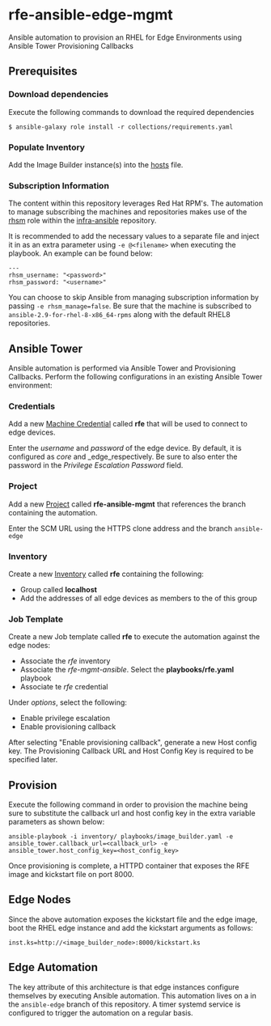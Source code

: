 # rfe-ansible-edge-mgmt

Ansible automation to provision an RHEL for Edge Environments using Ansible Tower Provisioning Callbacks

## Prerequisites
### Download dependencies

Execute the following commands to download the required dependencies

```
$ ansible-galaxy role install -r collections/requirements.yaml
```

### Populate Inventory

Add the Image Builder instance(s) into the [hosts](inventory/hosts) file.

### Subscription Information

The content within this repository leverages Red Hat RPM's. The automation to manage subscribing the machines and repositories makes use of the [rhsm](https://github.com/redhat-cop/infra-ansible/blob/master/roles/rhsm) role within the [infra-ansible](https://github.com/redhat-cop/infra-ansible) repository.

It is recommended to add the necessary values to a separate file and inject it in as an extra parameter using `-e @<filename>` when executing the playbook. An example can be found below:

```
---
rhsm_username: "<password>"
rhsm_password: "<username>"
```

You can choose to skip Ansible from managing subscription information by passing `-e rhsm_manage=false`. Be sure that the machine is subscribed to `ansible-2.9-for-rhel-8-x86_64-rpms` along with the default RHEL8 repositories.

## Ansible Tower

Ansible automation is performed via Ansible Tower and Provisioning Callbacks. Perform the following configurations in an existing Ansible Tower environment:

### Credentials

Add a new [Machine Credential](https://docs.ansible.com/ansible-tower/latest/html/userguide/credentials.html) called **rfe** that will be used to connect to edge devices.

Enter the _username_ and _password_ of the edge device. By default, it is configured as _core_ and _edge_respectively. Be sure to also enter the password in the _Privilege Escalation Password_ field.
### Project

Add a new [Project](https://docs.ansible.com/ansible-tower/latest/html/userguide/projects.html) called **rfe-ansible-mgmt** that references the branch containing the automation.

Enter the SCM URL using the HTTPS clone address and the branch `ansible-edge`
### Inventory

Create a new [Inventory](https://docs.ansible.com/ansible-tower/latest/html/userguide/inventories.html) called **rfe** containing the following:

* Group called **localhost**
* Add the addresses of all edge devices as members to the of this group

### Job Template

Create a new Job template called **rfe** to execute the automation against the edge nodes:

* Associate the _rfe_ inventory
* Associate the _rfe-mgmt-ansible_. Select the **playbooks/rfe.yaml** playbook
* Associate te _rfe_ credential

Under _options_, select the following:

* Enable privilege escalation
* Enable provisioning callback

After selecting "Enable provisioning callback", generate a new Host config key. The Provisioning Callback URL and Host Config Key is required to be specified later.

## Provision

Execute the following command in order to provision the machine being sure to substitute the callback url and host config key in the extra variable parameters as shown below:

```
ansible-playbook -i inventory/ playbooks/image_builder.yaml -e ansible_tower.callback_url=<callback_url> -e ansible_tower.host_config_key=<host_config_key>
```

Once provisioning is complete, a HTTPD container that exposes the RFE image and kickstart file on port 8000.

## Edge Nodes

Since the above automation exposes the kickstart file and the edge image, boot the RHEL edge instance and add the kickstart arguments as follows:

```
inst.ks=http://<image_builder_node>:8000/kickstart.ks
```

## Edge Automation

The key attribute of this architecture is that edge instances configure themselves by executing Ansible automation. This automation lives on a in the `ansible-edge` branch of this repository. A timer systemd service is configured to trigger the automation on a regular basis.

